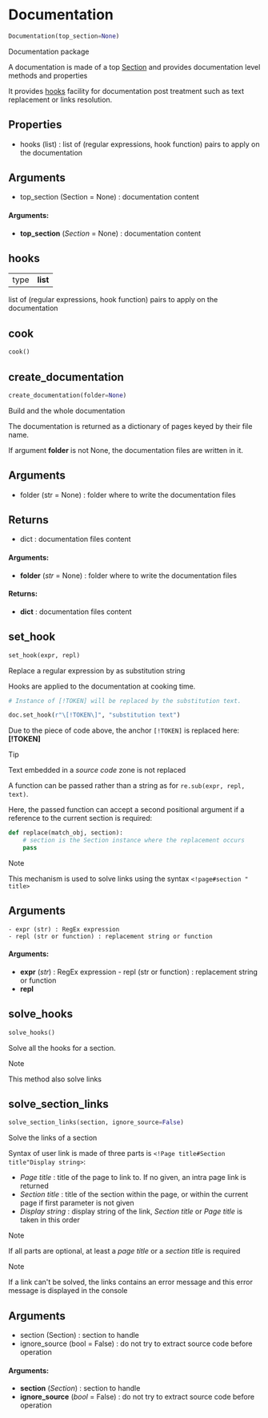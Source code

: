 # Documentation

``` python
Documentation(top_section=None)
```

Documentation package

A documentation is made of a top [Section](docum-section.md) and provides documentation level
methods and properties

It provides [hooks](docum-documentation.md#hooks) facility for documentation post treatment such as text replacement
or links resolution.

Properties
----------
- hooks (list) : list of (regular expressions, hook function) pairs to apply on
  the documentation

Arguments
---------
- top_section (Section = None) : documentation content


#### Arguments:
- **top_section** (_Section_ = None) : documentation content

## hooks

<table><tbody>
<tr><td>type</td><td><b>list</b></td></tr>
</tbody></table>

list of (regular expressions, hook function) pairs to apply on the documentation

## cook

``` python
cook()
```

## create_documentation

``` python
create_documentation(folder=None)
```

Build and the whole documentation

The documentation is returned as a dictionary of pages keyed
by their file name.

If argument **folder** is not None, the documentation files are written
in it.

Arguments
---------
- folder (str = None) : folder where to write the documentation files

Returns
-------
- dict : documentation files content


#### Arguments:
- **folder** (_str_ = None) : folder where to write the documentation files



#### Returns:
- **dict** : documentation files content

## set_hook

``` python
set_hook(expr, repl)
```

Replace a regular expression by as substitution string

Hooks are applied to the documentation at cooking time.

``` python
# Instance of [!TOKEN] will be replaced by the substitution text.

doc.set_hook(r"\[!TOKEN\]", "substitution text")
```

Due to the piece of code above, the anchor `[!TOKEN]` is replaced here: **[!TOKEN]**

> [!tIP]
> Text embedded in a _source code_ zone is not replaced

A function can be passed rather than a string as for `re.sub(expr, repl, text)`.

Here, the passed function can accept a second positional argument if a reference
to the current section is required:

``` python
def replace(match_obj, section):
    # section is the Section instance where the replacement occurs
    pass
```

> [!NOTE]
> This mechanism is used to solve links using the syntax `<!page#section " title>`

Arguments
---------
    - expr (str) : RegEx expression
    - repl (str or function) : replacement string or function


#### Arguments:
- **expr** (_str_) : RegEx expression - repl (str or function) : replacement string or function
- **repl**

## solve_hooks

``` python
solve_hooks()
```

Solve all the hooks for a section.

> [!NOTE]
> This method also solve links

## solve_section_links

``` python
solve_section_links(section, ignore_source=False)
```

Solve the links of a section

Syntax of user link is made of three parts is
`<!Page title#Section title"Display string>`:
- _Page title_ : title of the page to link to. If no given,
  an intra page link is returned
- _Section title_ : title of the section within the page, or
  within the current page if first parameter is not given
- _Display string_ : display string of the link, _Section title_ or
  _Page title_ is taken in this order
 
> [!NOTE]
> If all parts are optional, at least a _page title_ or a _section title_ is required

> [!NOTE]
> If a link can't be solved, the links contains an error message and this error
  message is displayed in the console

Arguments
---------
- section (Section) : section to handle
- ignore_source (bool = False) : do not try to extract source code before operation


#### Arguments:
- **section** (_Section_) : section to handle
- **ignore_source** (_bool_ = False) : do not try to extract source code before operation